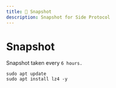 ```yaml
---
title: 📸 Snapshot
description: Snapshot for Side Protocol
---
```


# Snapshot

<div class="alert alert-info" role="alert">
    Snapshot taken every <code>6 hours.</code>
</div>

```shell
sudo apt update
sudo apt install lz4 -y
```
